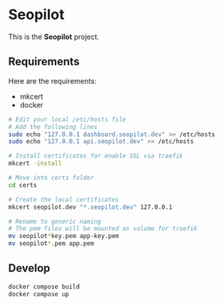 # Seopilot

This is the **Seopilot** project.

## Requirements

Here are the requirements:

- mkcert
- docker

```bash
# Edit your local /etc/hosts file
# Add the following lines
sudo echo "127.0.0.1 dashboard.seopilot.dev" >> /etc/hosts
sudo echo "127.0.0.1 api.seopilot.dev" >> /etc/hosts

# Install certificates for enable SSL via traefik
mkcert -install

# Move into certs folder
cd certs

# Create the local certificates
mkcert seopilot.dev "*.seopilot.dev" 127.0.0.1

# Rename to generic naming
# The pem files will be mounted as volume for traefik
mv seopilot*key.pem app-key.pem
mv seopilot*.pem app.pem

```

## Develop

```bash
docker compose build
docker compose up
```
